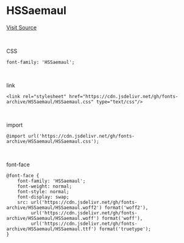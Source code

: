 # HSSaemaul

[Visit Source](https://blog.naver.com/hp0/222417104986)

&nbsp;

CSS

```
font-family: 'HSSaemaul';
```

&nbsp;

link

```
<link rel="stylesheet" href="https://cdn.jsdelivr.net/gh/fonts-archive/HSSaemaul/HSSaemaul.css" type="text/css"/>
```

&nbsp;

import

```
@import url('https://cdn.jsdelivr.net/gh/fonts-archive/HSSaemaul/HSSaemaul.css');
```

&nbsp;

font-face

```
@font-face {
    font-family: 'HSSaemaul';
    font-weight: normal;
    font-style: normal;
    font-display: swap;
    src: url('https://cdn.jsdelivr.net/gh/fonts-archive/HSSaemaul/HSSaemaul.woff2') format('woff2'),
         url('https://cdn.jsdelivr.net/gh/fonts-archive/HSSaemaul/HSSaemaul.woff') format('woff'),
         url('https://cdn.jsdelivr.net/gh/fonts-archive/HSSaemaul/HSSaemaul.ttf') format('truetype');
}
```
